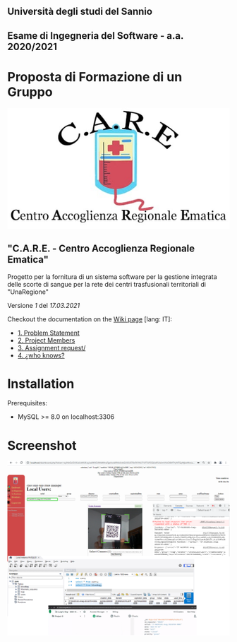 ## Università degli studi del Sannio
## Esame di Ingegneria del Software - a.a. 2020/2021

# Proposta di Formazione di un Gruppo


![C++ Var Types](https://github.com/AccaEmme/CARE/blob/main/docs/logo.jpg)

## &quot;**C.A.R.E. - Centro Accoglienza Regionale Ematica&quot;**
Progetto per la fornitura di un sistema software per la gestione integrata delle scorte di sangue per la rete dei centri trasfusionali territoriali di &quot;UnaRegione&quot;

Versione _1_ del _17.03.2021_


Checkout the documentation on the [Wiki page](https://github.com/AccaEmme/CARE/wiki) \[lang: IT\]:
 - [1. Problem Statement](https://github.com/AccaEmme/CARE/wiki/1.-Problem-Statement)
 - [2. Project Members](https://github.com/AccaEmme/CARE/wiki/2.-Assignment-Request)
 - [3. Assignment request/](https://github.com/AccaEmme/CARE/wiki/2.-Assignment-Request)
 - [4. ¿who knows?](https://www.google.it)

# Installation
Prerequisites:
 - MySQL >= 8.0 on localhost:3306


# Screenshot
<img src="https://raw.githubusercontent.com/AccaEmme/CARE/main/docs/Capitolo8/requested-accepted-arrived-imported.png">
